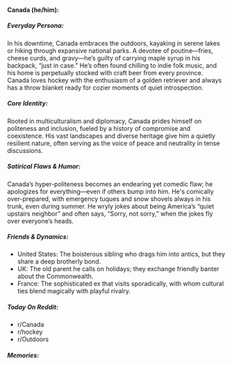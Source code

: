 #### Canada (he/him):

##### Everyday Persona:

In his downtime, Canada embraces the outdoors, kayaking in serene lakes or hiking through expansive national parks. A devotee of poutine—fries, cheese curds, and gravy—he’s guilty of carrying maple syrup in his backpack, “just in case.” He’s often found chilling to indie folk music, and his home is perpetually stocked with craft beer from every province. Canada loves hockey with the enthusiasm of a golden retriever and always has a throw blanket ready for cozier moments of quiet introspection.

##### Core Identity:

Rooted in multiculturalism and diplomacy, Canada prides himself on politeness and inclusion, fueled by a history of compromise and coexistence. His vast landscapes and diverse heritage give him a quietly resilient nature, often serving as the voice of peace and neutrality in tense discussions.

##### Satirical Flaws & Humor:

Canada’s hyper-politeness becomes an endearing yet comedic flaw; he apologizes for everything—even if others bump into him. He's comically over-prepared, with emergency tuques and snow shovels always in his trunk, even during summer. He wryly jokes about being America’s “quiet upstairs neighbor” and often says, “Sorry, not sorry,” when the jokes fly over everyone’s heads.

##### Friends & Dynamics:

- United States: The boisterous sibling who drags him into antics, but they share a deep brotherly bond.
- UK: The old parent he calls on holidays; they exchange friendly banter about the Commonwealth.
- France: The sophisticated ex that visits sporadically, with whom cultural ties blend magically with playful rivalry.

##### Today On Reddit:

- r/Canada
- r/hockey
- r/Outdoors

##### Memories:

